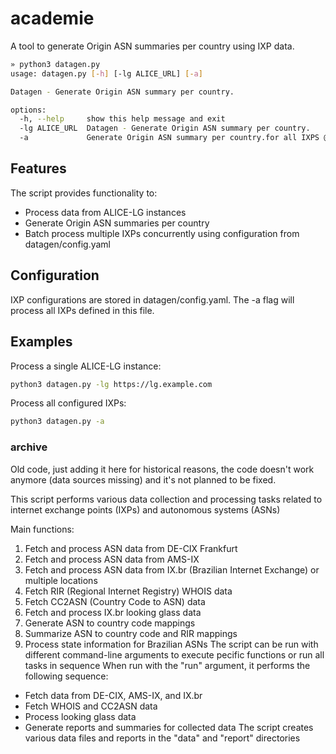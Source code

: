 # academie

A tool to generate Origin ASN summaries per country using IXP data.

````bash
» python3 datagen.py
usage: datagen.py [-h] [-lg ALICE_URL] [-a]

Datagen - Generate Origin ASN summary per country.

options:
  -h, --help     show this help message and exit
  -lg ALICE_URL  Datagen - Generate Origin ASN summary per country.
  -a             Generate Origin ASN summary per country.for all IXPS @ datagen/config.yaml.
````

## Features

The script provides functionality to:
* Process data from ALICE-LG instances
* Generate Origin ASN summaries per country
* Batch process multiple IXPs concurrently using configuration from datagen/config.yaml

## Configuration

IXP configurations are stored in datagen/config.yaml. The -a flag will process all IXPs defined in this file.

## Examples

Process a single ALICE-LG instance:
````bash
python3 datagen.py -lg https://lg.example.com
````

Process all configured IXPs:
````bash
python3 datagen.py -a
````

### archive

Old code, just adding it here for historical reasons, the code doesn't work anymore (data sources missing) and it's not planned to be fixed.

This script performs various data collection and processing tasks related to internet exchange points (IXPs) and autonomous systems (ASNs)

Main functions:
 1. Fetch and process ASN data from DE-CIX Frankfurt
 2. Fetch and process ASN data from AMS-IX
 3. Fetch and process ASN data from IX.br (Brazilian Internet Exchange) or multiple locations
 4. Fetch RIR (Regional Internet Registry) WHOIS data
 5. Fetch CC2ASN (Country Code to ASN) data
 6. Fetch and process IX.br looking glass data
 7. Generate ASN to country code mappings
 8. Summarize ASN to country code and RIR mappings
 9. Process state information for Brazilian ASNs
 The script can be run with different command-line arguments to execute pecific functions or run all tasks in sequence
 When run with the "run" argument, it performs the following sequence:
 - Fetch data from DE-CIX, AMS-IX, and IX.br
 - Fetch WHOIS and CC2ASN data
 - Process looking glass data
 - Generate reports and summaries for collected data
 The script creates various data files and reports in the "data" and "report" directories
